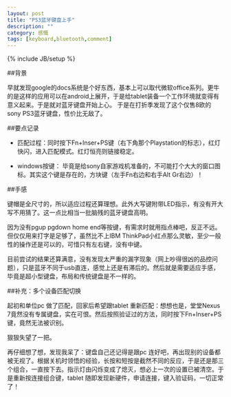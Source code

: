 ```yaml
---
layout: post
title: "PS3蓝牙键盘上手"
description: ""
category: 感慨
tags: [keyboard,bluetooth,comment]
---
```

{% include JB/setup %}

##背景

  早就发现google的docs系统是个好东西，基本上可以取代微软office系列。更牛的是这样的应用可以在android上展开，于是给tablet装备一个工作环境就变得有意义起来。于是就对蓝牙键盘开始上心。
  于是在打折季发现了这个仅售8欧的sony PS3蓝牙键盘，性价比无敌了。

##要点记录

* 匹配过程：同时按下Fn+Inser+PS键（右下角那个Playstation的标志），红灯快闪，进入匹配模式。红灯恒亮则链接稳定。

* windows按键： 毕竟是给sony自家游戏机准备的，不可能打个大大的窗口图标。其实这个键是存在的，方块键（左手Fn右边和右手Alt Gr右边）！

##手感

  键帽是全尺寸的，所以适应过程还算理想。此外大写键附带LED指示，有没有开大写不用猜了。这一点比相当一批脑残的蓝牙键盘高明。
  
  因为没有pgup pgdown home end等按键，有需求时就用指点棒吧，反正不远。 但仅仅用来打字是足够了，虽然比不上IBM ThinkPad小红点那么灵敏，至少一般性的操作还是可以的，可惜只有左右键，没有中键。
  
  目前尝试的结果还算满意，没有发现太严重的漏字现象（网上吵得很凶的品控问题），只是蓝牙不同于usb直连，感觉上还是有滞后的。然后就是需要适应手感，毕竟是超小型键盘，布局和传统键盘是不一样的。

##补充：多个设备匹配切换

   起初和单位pc 做了匹配，回家后希望跟tablet 重新匹配：想想也是，堂堂Nexus 7竟然没有专属键盘，实在可恨。然后按照验证过的方法，同时按下Fn+Inser+PS键，竟然无法被识别。
   
  狠狠失望了一把。

  再仔细想了想，发现我呆了：键盘自己还记得是跟pc 连好吧，再出现别的设备都被无视了。根据关机时领悟的经验，长按和短按是截然不同的反应，于是还是那三个组合，一直按下去。指示灯由闪烁变成了熄灭，想必上一次的设置已被清空。于是重新按连接组合键，tablet 随即发现新硬件，申请连接，键入验证码，一切正常了！
